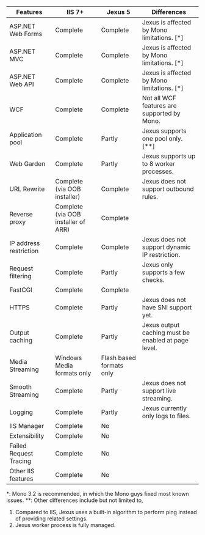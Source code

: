 | Features | IIS 7+ | Jexus 5 | Differences | 
| -------- | ------ | ------- | ----------- |
| ASP.NET Web Forms | Complete | Complete | Jexus is affected by Mono limitations. [*] |
| ASP.NET MVC	| Complete | Complete | Jexus is affected by Mono limitations. [*] |
| ASP.NET Web API | Complete | Complete | Jexus is affected by Mono limitations. [*] |
| WCF | Complete | Complete | Not all WCF features are supported by Mono. |
| Application pool | Complete | Partly | Jexus supports one pool only. [**] |
| Web Garden | Complete | Partly | Jexus supports up to 8 worker processes. | 
| URL Rewrite | Complete (via OOB installer) | Complete | Jexus does not support outbound rules. |
| Reverse proxy | Complete (via OOB installer of ARR) | Complete | |
| IP address restriction | Complete | Complete | Jexus does not support dynamic IP restriction. |
| Request filtering | Complete | Partly | Jexus only supports a few checks. |
| FastCGI | Complete | Complete | |
| HTTPS | Complete | Partly | Jexus does not have SNI support yet. |
| Output caching | Complete | Partly | Jexus output caching must be enabled at page level. |
| Media Streaming | Windows Media formats only | Flash based formats only | |
| Smooth Streaming | Complete | Partly | Jexus does not support live streaming. |
| Logging | Complete | Partly | Jexus currently only logs to files. |
| IIS Manager | Complete | No | |
| Extensibility | Complete | No | |
| Failed Request Tracing | Complete | No | |
| Other IIS features | Complete | No | |

*: Mono 3.2 is recommended, in which the Mono guys fixed most known issues.
**: Other differences include but not limited to,
1. Compared to IIS, Jexus uses a built-in algorithm to perform ping instead of providing related settings.
2. Jexus worker process is fully managed.
